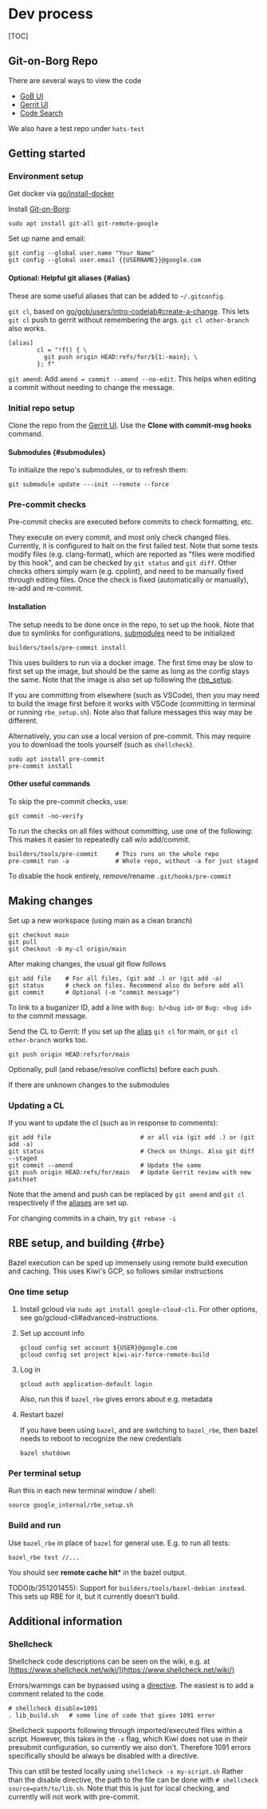 # Dev process

[TOC]

## Git-on-Borg Repo

There are several ways to view the code

*   [GoB UI](https://privacysandbox.git.corp.google.com/hats/)
*   [Gerrit UI](https://privacysandbox-review.git.corp.google.com/admin/repos/hats,general)
*   [Code Search](https://source.corp.google.com/h/privacysandbox/hats)

We also have a test repo under `hats-test`

## Getting started

### Environment setup

Get docker via [go/install-docker](http://go/install-docker)

Install
[Git-on-Borg](https://g3doc.corp.google.com/company/teams/gerritcodereview/users/user-repository.md#getting-started):

```shell
sudo apt install git-all git-remote-google
```

Set up name and email:

```shell
git config --global user.name "Your Name"
git config --global user.email {{USERNAME}}@google.com
```

#### Optional: Helpful git aliases {#alias}

These are some useful aliases that can be added to `~/.gitconfig`.

`git cl`, based on [go/gob/users/intro-codelab#create-a-change](http://go/gob/users/intro-codelab#create-a-change).
This lets `git cl` push to gerrit without remembering the args.
`git cl other-branch` also works.

```shell
[alias]
        cl = "!f() { \
          git push origin HEAD:refs/for/${1:-main}; \
        }; f"
```

`git amend`: Add `amend = commit --amend --no-edit`.
This helps when editing a commit without needing to change the message.

### Initial repo setup

Clone the repo from the [Gerrit UI](https://privacysandbox-review.git.corp.google.com/admin/repos/hats,general).
Use the **Clone with commit-msg hooks** command.

#### Submodules {#submodules}

To initialize the repo's submodules, or to refresh them:

```shell
git submodule update ---init --remote --force
```

### Pre-commit checks

Pre-commit checks are executed before commits to check formatting, etc.

They execute on every commit, and most only check changed files.
Currently, it is configured to halt on the first failed test.
Note that some tests modify files (e.g. clang-format), which are reported as "files were modified by this hook", and can be checked by `git status` and `git diff`.
Other checks others simply warn (e.g. cpplint), and need to be manually fixed through editing files.
Once the check is fixed (automatically or manually), re-add and re-commit.

#### Installation

The setup needs to be done once in the repo, to set up the hook.
Note that due to symlinks for configurations, [submodules](#submodules) need to be initialized

```shell
builders/tools/pre-commit install
```

This uses builders to run via a docker image.
The first time may be slow to first set up the image, but should be the same as long as the config stays the same.
Note that the image is also set up following the [rbe\_setup](#rbe).

If you are committing from elsewhere (such as VSCode), then you may need to build the image first before it works with VSCode (committing in terminal or running `rbe_setup.sh`).
Note also that failure messages this way may be different.

Alternatively, you can use a local version of pre-commit.
This may require you to download the tools yourself (such as `shellcheck`).

```shell
sudo apt install pre-commit
pre-commit install
```

#### Other useful commands

To skip the pre-commit checks, use:

```shell
git commit -no-verify
```

To run the checks on all files without committing, use one of the following:
This makes it easier to repeatedly call w/o add/commit.

```shell
builders/tools/pre-commit     # This runs on the whole repo
pre-commit run -a             # Whole repo, without -a for just staged
```

To disable the hook entirely, remove/rename `.git/hooks/pre-commit`

## Making changes

Set up a new workspace (using main as a clean branch)

```shell
git checkout main
git pull
git checkout -b my-cl origin/main
```

After making changes, the usual git flow follows

```shell
git add file    # For all files, (git add .) or (git add -a)
git status      # check on files. Recommend also do before add all
git commit      # Optional (-m "commit message")
```

To link to a buganizer ID, add a line with `Bug: b/<bug id>` or `Bug: <bug id>` to the commit message.

Send the CL to Gerrit:
If you set up the [alias](#alias) `git cl` for main, or `git cl other-branch` works too.

```shell
git push origin HEAD:refs/for/main
```

Optionally, pull (and rebase/resolve conflicts) before each push.

If there are unknown changes to the submodules

### Updating a CL

If you want to update the cl (such as in response to comments):

```shell
git add file                         # or all via (git add .) or (git add -a)
git status                           # Check on things. Also git diff --staged
git commit --amend                   # Update the same
git push origin HEAD:refs/for/main   # Update Gerrit review with new patchset
```

Note that the amend and push can be replaced by `git amend` and `git cl` respectively if the [aliases](#alias) are set up.

For changing commits in a chain, try `git rebase -i`

## RBE setup, and building {#rbe}

Bazel execution can be sped up immensely using remote build execution and caching.
This uses Kiwi's GCP, so follows similar instructions

### One time setup

1.  Install gcloud via `sudo apt install google-cloud-cli`.
    For other options, see go/gcloud-cli#advanced-instructions.

1.  Set up account info

    ```shell
    gcloud config set account ${USER}@google.com
    gcloud config set project kiwi-air-force-remote-build
    ```

1.  Log in

    ```shell
    gcloud auth application-default login
    ```

    Also, run this if `bazel_rbe` gives errors about e.g. metadata

1.  Restart bazel

    If you have been using `bazel`, and are switching to `bazel_rbe`,
    then bazel needs to reboot to recognize the new credentials

    ```shell
    bazel shutdown
    ```

### Per terminal setup

Run this in each new terminal window / shell:

```shell
source google_internal/rbe_setup.sh
```

### Build and run

Use `bazel_rbe` in place of `bazel` for general use.
E.g. to run all tests:

```shell
bazel_rbe test //...
```

You should see **remote cache hit*** in the bazel output.

TODO(b/351201455): Support for `builders/tools/bazel-debian instead`.
This sets up RBE for it, but it currently doesn't build.

## Additional information

### Shellcheck

Shellcheck code descriptions can be seen on the wiki, e.g. at [https://www.shellcheck.net/wiki/](https://www.shellcheck.net/wiki/)

Errors/warnings can be bypassed using a [directive](https://github.com/koalaman/shellcheck/wiki/directive).
The easiest is to add a comment related to the code.

```shell
# shellcheck disable=1091
. lib_build.sh   # some line of code that gives 1091 error
```

Shellcheck supports following through imported/executed files within a script.
However, this takes in the `-x` flag, which Kiwi does not use in their presubmit configuration, so currently we also don't.
Therefore 1091 errors specifically should be always be disabled with a directive.

This can still be tested locally using `shellcheck -x my-script.sh`
Rather than the disable directive, the path to the file can be done with `# shellcheck source=path/to/lib.sh`.
Note that this is just for local checking, and currently will not work with pre-commit.
